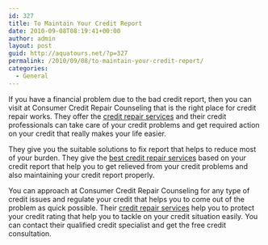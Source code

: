```yaml
---
id: 327
title: To Maintain Your Credit Report
date: 2010-09-08T08:19:41+00:00
author: admin
layout: post
guid: http://aquatours.net/?p=327
permalink: /2010/09/08/to-maintain-your-credit-report/
categories:
  - General
---
```

If you have a financial problem due to the bad credit report, then you can visit at Consumer Credit Repair Counseling that is the right place for credit repair works. They offer the [credit repair services](http://www.creditrepairservices.net) and their credit professionals can take care of your credit problems and get required action on your credit that really makes your life easier.

They give you the suitable solutions to fix report that helps to reduce most of your burden. They give the [best credit repair services](http://www.creditrepairservices.net) based on your credit report that help you to get relieved from your credit problems and also maintaining your credit report properly.

You can approach at Consumer Credit Repair Counseling for any type of credit issues and regulate your credit that helps you to come out of the problem as quick possible. Their [credit repair services](http://www.creditrepairservices.net) help you to protect your credit rating that help you to tackle on your credit situation easily. You can contact their qualified credit specialist and get the free credit consultation.